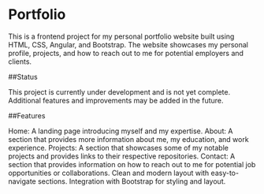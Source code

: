 # Portfolio

This is a frontend project for my personal portfolio website built using HTML, CSS, Angular, and Bootstrap. The website showcases my personal profile, projects, and how to reach out to me for potential employers and clients.

##Status

This project is currently under development and is not yet complete. Additional features and improvements may be added in the future.

##Features

Home: A landing page introducing myself and my expertise.
About: A section that provides more information about me, my education, and work experience.
Projects: A section that showcases some of my notable projects and provides links to their respective repositories.
Contact: A section that provides information on how to reach out to me for potential job opportunities or collaborations.
Clean and modern layout with easy-to-navigate sections.
Integration with Bootstrap for styling and layout.
